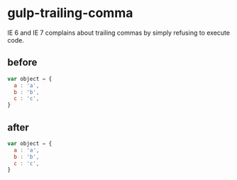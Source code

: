 # gulp-trailing-comma

IE 6 and IE 7 complains about trailing commas by simply refusing to execute code. 

## before 
```js
var object = {
  a : 'a',
  b : 'b',
  c : 'c',
}
```

## after
```js
var object = {
  a : 'a',
  b : 'b',
  c : 'c',
}
```